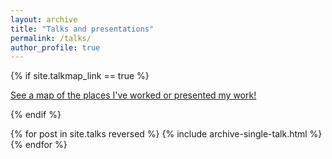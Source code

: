 ```yaml
---
layout: archive
title: "Talks and presentations"
permalink: /talks/
author_profile: true
---
```


{% if site.talkmap_link == true %}

<p style="text-decoration:underline;"><a href="/talkmap.html">See a map of the places I've worked or presented my work!</a></p>

{% endif %}

{% for post in site.talks reversed %}
  {% include archive-single-talk.html %}
{% endfor %}